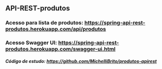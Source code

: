 ## API-REST-produtos

### Acesso para lista de produtos: https://spring-api-rest-produtos.herokuapp.com/api/produtos

### Acesso Swagger UI: https://spring-api-rest-produtos.herokuapp.com/swagger-ui.html

##### Código de estudo: https://github.com/MichelliBrito/produtos-apirest

